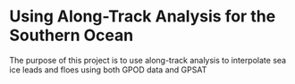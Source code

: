 # Using Along-Track Analysis for the Southern Ocean 

The purpose of this project is to use along-track analysis to interpolate sea ice leads and floes using both GPOD data and GPSAT
